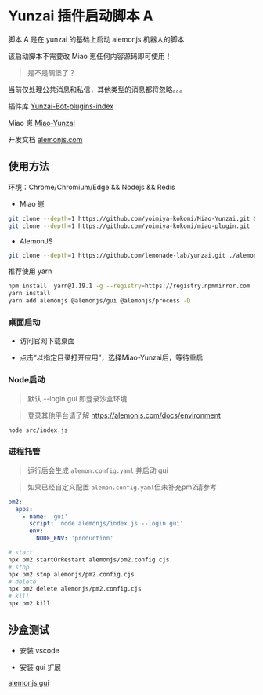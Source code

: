 # Yunzai 插件启动脚本 A

脚本 A 是在 yunzai 的基础上启动 alemonjs 机器人的脚本

该启动脚本不需要改 Miao 崽任何内容源码即可使用！

> 是不是碉堡了？

当前仅处理公共消息和私信，其他类型的消息都将忽略。。。

插件库 [Yunzai-Bot-plugins-index](https://github.com/yhArcadia/Yunzai-Bot-plugins-index)

Miao 崽 [Miao-Yunzai](https://github.com/yoimiya-kokomi/Miao-Yunzai)

开发文档 [alemonjs.com](https://alemonjs.com)

## 使用方法

环境：Chrome/Chromium/Edge && Nodejs && Redis

- Miao 崽

```sh
git clone --depth=1 https://github.com/yoimiya-kokomi/Miao-Yunzai.git && cd Miao-Yunzai
git clone --depth=1 https://github.com/yoimiya-kokomi/miao-plugin.git ./plugins/miao-plugin/
```

- AlemonJS 

```sh
git clone --depth=1 https://github.com/lemonade-lab/yunzai.git ./alemonjs
```

推荐使用 yarn

```sh
npm install  yarn@1.19.1 -g --registry=https://registry.npmmirror.com
yarn install
yarn add alemonjs @alemonjs/gui @alemonjs/process -D
```

### 桌面启动

- 访问官网下载桌面

- 点击“以指定目录打开应用”，选择Miao-Yunzai后，等待重启



### Node启动

> 默认 --login gui 即登录沙盒环境

> 登录其他平台请了解 https://alemonjs.com/docs/environment

```sh
node src/index.js
```

### 进程托管

> 运行后会生成 `alemon.config.yaml` 并启动 gui

> 如果已经自定义配置 `alemon.config.yaml`但未补充pm2请参考

```yaml
pm2:
  apps:
    - name: 'gui'
      script: 'node alemonjs/index.js --login gui'
      env:
        NODE_ENV: 'production'
```

```sh
# start
npx pm2 startOrRestart alemonjs/pm2.config.cjs
# stop
npx pm2 stop alemonjs/pm2.config.cjs
# delete
npx pm2 delete alemonjs/pm2.config.cjs
# kill
npx pm2 kill
```

## 沙盒测试

- 安装 vscode

- 安装 gui 扩展

[alemonjs gui](https://marketplace.visualstudio.com/items?itemName=lemonade-x.alemonjs-gui)
